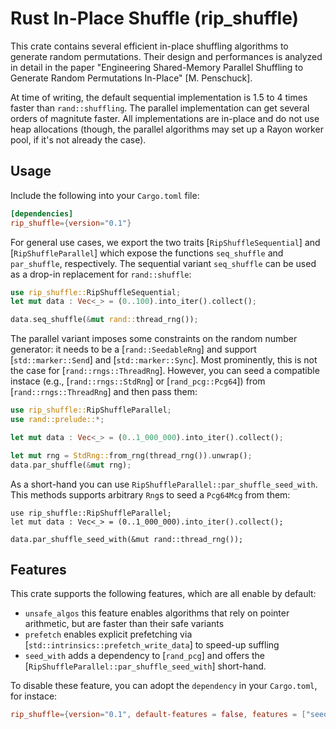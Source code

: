 # Rust In-Place Shuffle (rip_shuffle)

This crate contains several efficient in-place shuffling algorithms to generate random permutations.
Their design and performances is analyzed in detail in the paper "Engineering Shared-Memory Parallel Shuffling to Generate Random Permutations In-Place" [M. Penschuck].

At time of writing, the default sequential implementation is 1.5 to 4 times faster than `rand::shuffling`.
The parallel implementation can get several orders of magnitute faster.
All implementations are in-place and do not use heap allocations (though, the parallel algorithms may set up a Rayon worker pool, if it's not already the case).

## Usage

Include the following into your `Cargo.toml` file:

```toml
[dependencies]
rip_shuffle={version="0.1"}
```

For general use cases, we export the two traits [`RipShuffleSequential`] and [`RipShuffleParallel`] which
expose the functions `seq_shuffle` and `par_shuffle`, respectively. The sequential variant `seq_shuffle`
can be used as a drop-in replacement for `rand::shuffle`:

```rust
use rip_shuffle::RipShuffleSequential;
let mut data : Vec<_> = (0..100).into_iter().collect();

data.seq_shuffle(&mut rand::thread_rng());
```

The parallel variant imposes some constraints on the random number generator: it needs to be a [`rand::SeedableRng`] and
support [`std::marker::Send`] and [`std::marker::Sync`]. Most prominently, this is not the case for [`rand::rngs::ThreadRng`].
However, you can seed a compatible instace (e.g., [`rand::rngs::StdRng`] or [`rand_pcg::Pcg64`]) from [`rand::rngs::ThreadRng`] and then pass them:

```rust
use rip_shuffle::RipShuffleParallel;
use rand::prelude::*;

let mut data : Vec<_> = (0..1_000_000).into_iter().collect();

let mut rng = StdRng::from_rng(thread_rng()).unwrap();
data.par_shuffle(&mut rng);
```

As a short-hand you can use `RipShuffleParallel::par_shuffle_seed_with`. This methods supports arbitrary `Rng`s
to seed a `Pcg64Mcg` from them:

```ignore
use rip_shuffle::RipShuffleParallel;
let mut data : Vec<_> = (0..1_000_000).into_iter().collect();

data.par_shuffle_seed_with(&mut rand::thread_rng());
```

## Features

This crate supports the following features, which are all enable by default:

- `unsafe_algos` this feature enables algorithms that rely on pointer arithmetic, but are faster than their safe variants
- `prefetch` enables explicit prefetching via [`std::intrinsics::prefetch_write_data`] to speed-up suffling
- `seed_with` adds a dependency to [`rand_pcg`] and offers the [`RipShuffleParallel::par_shuffle_seed_with`] short-hand.

To disable these feature, you can adopt the `dependency` in your `Cargo.toml`, for instace:

```toml
rip_shuffle={version="0.1", default-features = false, features = ["seed_with"]}
```
